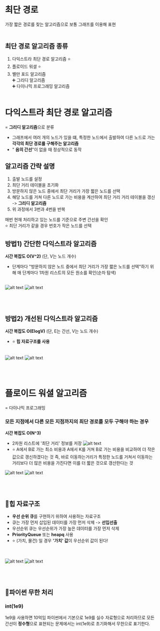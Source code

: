 # 최단 경로
가장 짧은 경로를 찾는 알고리즘으로 보통 그래프를 이용해 표현 <br/><br/>


## 최단 경로 알고리즘 종류
1. 다익스트라 최단 경로 알고리즘 ⭐
2. 플로이드 워셜 ⭐
3. 벨만 포드 알고리즘 <br/>
➕ 그리디 알고리즘 <br/>
➕ 다이나믹 프로그래밍 알고리즘
<br/><br/>


# 다익스트라 최단 경로 알고리즘
=  **그리디 알고리즘**으로 분류 <br/>
- 그래프에서 여러 개의 노드가 있을 떄, 특정한 노드에서 출발하여 다른 노드로 가는 **각각의 최단 경로를 구해주는 알고리즘** <br/>
- " **음의 간선**"이 없을 때 정상적으로 동작

## 알고리즘 간략 설명
1. 출발 노드를 설정
2. 최단 거리 테이블을 초기화
3. 방문하지 않은 노드 중에서 최단 거리가 가장 짧은 노드를 선택
4. 해당 노드를 거쳐 다른 노드로 가는 비용을 계산하여 최단 거리 거리 테이블을 갱신 <br/>
 -> **그리디 알고리즘**
5. 위 과정에서 3번과 4번을 반복 

 매번 현재 처리하고 있는 노드를 기준으로 주변 간선을 확인 <br/> 
⭐ 최단 거리가 같을 경우 번호가 작은 노드를 선택

## 방법1) 간단한 다익스트라 알고리즘
**시간 복잡도 O(V^2)** (단, V는 노드 개수)
- 단계마다 "방문하지 않은 노드 중에서 최단 거리가 가장 짧은 노드를 선택"하기 위해 매 단계마다 1차원 리스트의 모든 원소를 확인(순차 탐색)  <br/><br/>

![alt text](image.png)
![alt text](image-1.png)

<br/><br/>

## 방법2) 개선된 다익스트라 알고리즘
**시간 복잡도 O(ElogV)** (단, E는 간선, V는 노드 개수)
- ⭐ **힙 자료구조를 사용**  <br/><br/>

![alt text](image-4.png)
![alt text](image-5.png)

<br/><br/>

# 플로이드 워셜 알고리즘
= 다이나믹 프로그래밍
### 모든 지점에서 다른 모든 지점까지의 최단 경로를 모두 구해야 하는 경우
**시간 복잡도 O(N^3)**
- 2차원 리스트에 '최단 거리' 정보를 저장
![alt text](image-6.png)
- ⭐ A에서 B로 가는 최소 비용과 A에서 K를 거쳐 B로 가는 비용을 비교하여 더 작은 값으로 갱신하겠다는 것 즉, 바로 이동하는거리가 특정한 노드를 거쳐서 이동하는 거리보다 더 많은 비용을 가진다면 이를 더 짧은 것으로 갱산한다는 것 <br/>

![alt text](image-7.png)
![alt text](image-8.png)

<br/><br/>


## 📍힙 자료구조
- **우선 순위 큐**를 구현하기 위하여 사용하는 자료구조
- 큐는 가장 먼저 삽입된 데이터를 가장 먼저 삭제 -> **선입선출**
- 우선순위 큐는 우선순위가 가장 높은 데이터를 가장 먼저 삭제
- **PriorityQueue** 또는 **heapq** 사용
- ⭐ (가치, 물건) 일 경우 **'가치' 값**이 우선순위 값이 된다!

<br/>

![alt text](image-2.png)
![alt text](image-3.png)

<br/><br/>


## 📍파이썬 무한 처리
### **int(1e9)**
1e9을 사용하면 10억임 파이썬에서 기본으로 1e9를 실수 자료형으로 처리하므로 모든 간선이 **정수형**으로 표현되는 문제에서는 int(1e9)로 초기화해서 무한으로 표기한다.